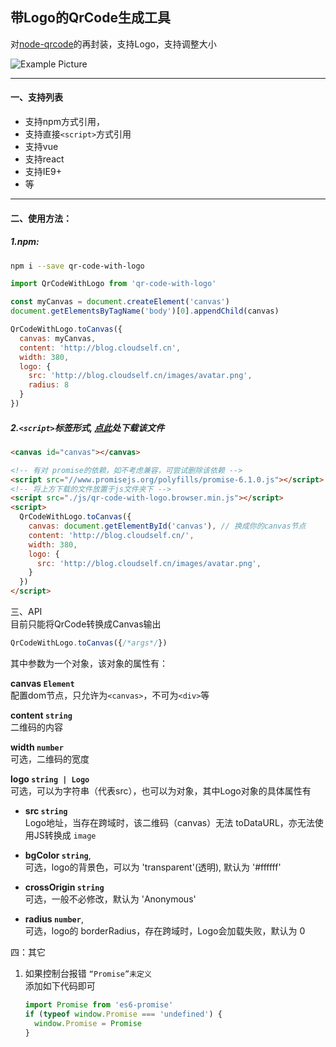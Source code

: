 ## 带Logo的QrCode生成工具  
对[node-qrcode](https://github.com/soldair/node-qrcode)的再封装，支持Logo，支持调整大小

![Example Picture](https://raw.githubusercontent.com/HerbLuo/qr-code-with-logo/master/qr-code-with-logo-screenshot.png)

___

#### 一、支持列表
- 支持npm方式引用，
- 支持直接`<script>`方式引用
- 支持vue
- 支持react
- 支持IE9+
- 等
___

#### 二、使用方法：
##### 1.npm:
```bash
npm i --save qr-code-with-logo
```

```javascript
import QrCodeWithLogo from 'qr-code-with-logo'

const myCanvas = document.createElement('canvas')
document.getElementsByTagName('body')[0].appendChild(canvas)

QrCodeWithLogo.toCanvas({
  canvas: myCanvas,
  content: 'http://blog.cloudself.cn',
  width: 380,
  logo: {
    src: 'http://blog.cloudself.cn/images/avatar.png',
    radius: 8
  }
})
```

##### 2.`<script>`标签形式, [点此](https://raw.githubusercontent.com/HerbLuo/qr-code-with-logo/master/lib/qr-code-with-logo.browser.min.js)处下载该文件
```html
<canvas id="canvas"></canvas>

<!-- 有对 promise的依赖，如不考虑兼容，可尝试删除该依赖 -->
<script src="//www.promisejs.org/polyfills/promise-6.1.0.js"></script>
<!-- 将上方下载的文件放置于js文件夹下 -->
<script src="./js/qr-code-with-logo.browser.min.js"></script>
<script>
  QrCodeWithLogo.toCanvas({
    canvas: document.getElementById('canvas'), // 换成你的canvas节点
    content: 'http://blog.cloudself.cn/',
    width: 380,
    logo: {
      src: 'http://blog.cloudself.cn/images/avatar.png',
    }
  })
</script>
```

三、API  
目前只能将QrCode转换成Canvas输出
```javascript
QrCodeWithLogo.toCanvas({/*args*/})
```

其中参数为一个对象，该对象的属性有：

**canvas `Element`**  
配置dom节点，只允许为`<canvas>`，不可为`<div>`等  

**content `string`**  
二维码的内容  

**width `number`**  
可选，二维码的宽度  

**logo `string | Logo`**  
可选，可以为字符串（代表src），也可以为对象，其中Logo对象的具体属性有
*  **src `string`**  
  Logo地址，当存在跨域时，该二维码（canvas）无法 toDataURL，亦无法使用JS转换成 `image`
  
*  **bgColor `string`**,  
  可选，logo的背景色，可以为 'transparent'(透明), 默认为 '#ffffff'
  
*  **crossOrigin `string`**  
  可选，一般不必修改，默认为 'Anonymous'
  
*  **radius `number`**,  
  可选，logo的 borderRadius，存在跨域时，Logo会加载失败，默认为 0

四：其它
1. 如果控制台报错 `“Promise”未定义`  
   添加如下代码即可
   ```javascript
   import Promise from 'es6-promise'
   if (typeof window.Promise === 'undefined') {
     window.Promise = Promise
   }
   ```
